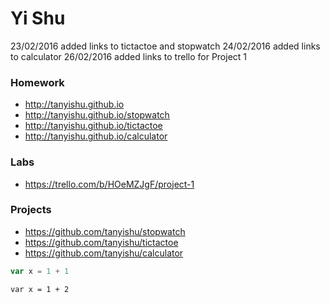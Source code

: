 # Yi Shu
23/02/2016 added links to tictactoe and stopwatch
24/02/2016 added links to calculator
26/02/2016 added links to trello for Project 1
### Homework
* http://tanyishu.github.io
* http://tanyishu.github.io/stopwatch
* http://tanyishu.github.io/tictactoe
* http://tanyishu.github.io/calculator

### Labs
* https://trello.com/b/HOeMZJgF/project-1

### Projects
* https://github.com/tanyishu/stopwatch
* https://github.com/tanyishu/tictactoe
* https://github.com/tanyishu/calculator

``` Javascript
var x = 1 + 1
```

```
var x = 1 + 2
```
